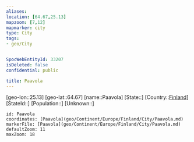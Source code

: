 ```yaml
---
aliases: 
location: [64.67,25.13]
mapzoom: [7,12] 
mapmarker: city 
type: City
tags:
- geo/City


SpocWebEntityId: 33207
isDeleted: false
confidential: public

title: Paavola
---
```

[geo-lon::25.13]
[geo-lat::64.67]
[name::Paavola]
[State::]
[Country::[Finland](geo/Continent/Europe/Finland.md)]
[StateId::]
[Population::]
[Unknown::]


```leaflet
id: Paavola
coordinates: [Paavola](geo/Continent/Europe/Finland/City/Paavola.md)
markerFile: [Paavola](geo/Continent/Europe/Finland/City/Paavola.md)
defaultZoom: 11 
maxZoom: 18
```


